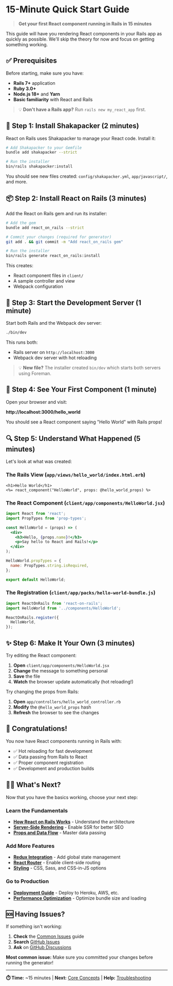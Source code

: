 # 15-Minute Quick Start Guide

> **Get your first React component running in Rails in 15 minutes**

This guide will have you rendering React components in your Rails app as quickly as possible. We'll skip the theory for now and focus on getting something working.

## ✅ Prerequisites

Before starting, make sure you have:

- **Rails 7+** application
- **Ruby 3.0+**
- **Node.js 18+** and **Yarn**
- **Basic familiarity** with React and Rails

> 💡 **Don't have a Rails app?** Run `rails new my_react_app` first.

## 🚀 Step 1: Install Shakapacker (2 minutes)

React on Rails uses Shakapacker to manage your React code. Install it:

```bash
# Add Shakapacker to your Gemfile
bundle add shakapacker --strict

# Run the installer
bin/rails shakapacker:install
```

You should see new files created: `config/shakapacker.yml`, `app/javascript/`, and more.

## 📦 Step 2: Install React on Rails (3 minutes)

Add the React on Rails gem and run its installer:

```bash
# Add the gem
bundle add react_on_rails --strict

# Commit your changes (required for generator)
git add . && git commit -m "Add react_on_rails gem"

# Run the installer
bin/rails generate react_on_rails:install
```

This creates:

- React component files in `client/`
- A sample controller and view
- Webpack configuration

## 🎯 Step 3: Start the Development Server (1 minute)

Start both Rails and the Webpack dev server:

```bash
./bin/dev
```

This runs both:

- Rails server on `http://localhost:3000`
- Webpack dev server with hot reloading

> 💡 **New file?** The installer created `bin/dev` which starts both servers using Foreman.

## 🎉 Step 4: See Your First Component (1 minute)

Open your browser and visit:

**http://localhost:3000/hello_world**

You should see a React component saying "Hello World" with Rails props!

## 🔍 Step 5: Understand What Happened (5 minutes)

Let's look at what was created:

### The Rails View (`app/views/hello_world/index.html.erb`)

```erb
<h1>Hello World</h1>
<%= react_component("HelloWorld", props: @hello_world_props) %>
```

### The React Component (`client/app/components/HelloWorld.jsx`)

```jsx
import React from 'react';
import PropTypes from 'prop-types';

const HelloWorld = (props) => (
  <div>
    <h3>Hello, {props.name}!</h3>
    <p>Say hello to React and Rails!</p>
  </div>
);

HelloWorld.propTypes = {
  name: PropTypes.string.isRequired,
};

export default HelloWorld;
```

### The Registration (`client/app/packs/hello-world-bundle.js`)

```javascript
import ReactOnRails from 'react-on-rails';
import HelloWorld from '../components/HelloWorld';

ReactOnRails.register({
  HelloWorld,
});
```

## ✨ Step 6: Make It Your Own (3 minutes)

Try editing the React component:

1. **Open** `client/app/components/HelloWorld.jsx`
2. **Change** the message to something personal
3. **Save** the file
4. **Watch** the browser update automatically (hot reloading!)

Try changing the props from Rails:

1. **Open** `app/controllers/hello_world_controller.rb`
2. **Modify** the `@hello_world_props` hash
3. **Refresh** the browser to see the changes

## 🎊 Congratulations!

You now have React components running in Rails with:

- ✅ Hot reloading for fast development
- ✅ Data passing from Rails to React
- ✅ Proper component registration
- ✅ Development and production builds

## 🚶‍♂️ What's Next?

Now that you have the basics working, choose your next step:

### Learn the Fundamentals

- **[How React on Rails Works](../guides/fundamentals/how-it-works.md)** - Understand the architecture
- **[Server-Side Rendering](../guides/fundamentals/server-rendering.md)** - Enable SSR for better SEO
- **[Props and Data Flow](../guides/fundamentals/props.md)** - Master data passing

### Add More Features

- **[Redux Integration](../guides/state-management/redux.md)** - Add global state management
- **[React Router](../guides/routing/react-router.md)** - Enable client-side routing
- **[Styling](../guides/styling/README.md)** - CSS, Sass, and CSS-in-JS options

### Go to Production

- **[Deployment Guide](../guides/deployment/README.md)** - Deploy to Heroku, AWS, etc.
- **[Performance Optimization](../guides/performance/README.md)** - Optimize bundle size and loading

## 🆘 Having Issues?

If something isn't working:

1. **Check** the [Common Issues](../troubleshooting/common-issues.md) guide
2. **Search** [GitHub Issues](https://github.com/shakacode/react_on_rails/issues)
3. **Ask** on [GitHub Discussions](https://github.com/shakacode/react_on_rails/discussions)

**Most common issue:** Make sure you committed your changes before running the generator!

---

**⏱️ Time:** ~15 minutes | **Next:** [Core Concepts](../getting-started.md) | **Help:** [Troubleshooting](../troubleshooting/README.md)
